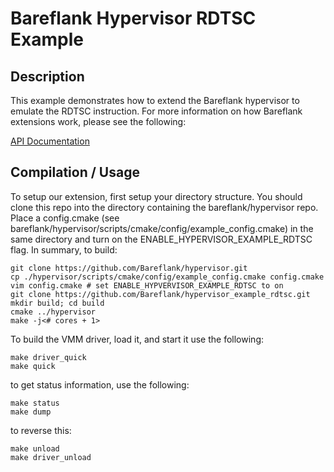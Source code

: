 # Bareflank Hypervisor RDTSC Example

## Description

This example demonstrates how to extend the Bareflank hypervisor to
emulate the RDTSC instruction. For more information on how Bareflank
extensions work, please see the following:

[API Documentation](http://bareflank.github.io/hypervisor/html/)

## Compilation / Usage

To setup our extension, first setup your directory structure.
You should clone this repo into the directory containing the bareflank/hypervisor repo.
Place a config.cmake (see bareflank/hypervisor/scripts/cmake/config/example_config.cmake) in the same directory and turn on the ENABLE_HYPERVISOR_EXAMPLE_RDTSC flag.
In summary, to build:
```
git clone https://github.com/Bareflank/hypervisor.git
cp ./hypervisor/scripts/cmake/config/example_config.cmake config.cmake
vim config.cmake # set ENABLE_HYPVERVISOR_EXAMPLE_RDTSC to on
git clone https://github.com/Bareflank/hypervisor_example_rdtsc.git
mkdir build; cd build
cmake ../hypervisor
make -j<# cores + 1>
```

To build the VMM driver, load it, and start it use the following:

```
make driver_quick
make quick
```

to get status information, use the following:

```
make status
make dump
```

to reverse this:

```
make unload
make driver_unload
```
